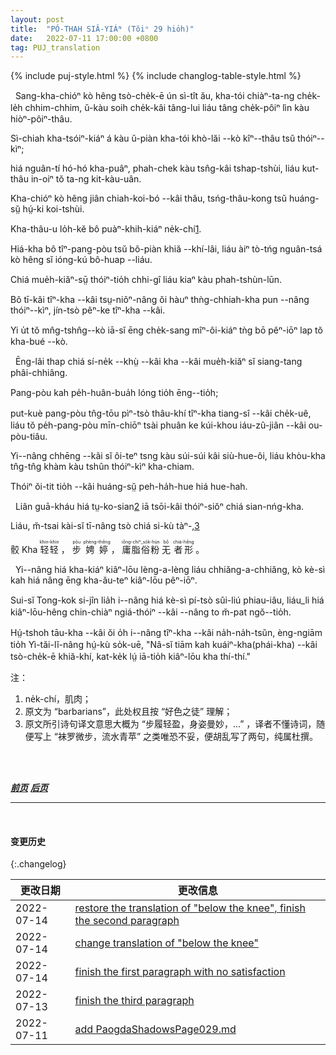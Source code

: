 ```yaml
---
layout: post
title:  "PÓ-THAH SIÂ-YIÁᴺ (Tŏiⁿ 29 hio̍h)"
date:   2022-07-11 17:00:00 +0800
tag: PUJ_translation
---
```


{% include puj-style.html %}
{% include changlog-table-style.html %}

<!-- When the feet are completely remodelled, there is a notch in the middle of the sole deep enough to conceal a pennypiece put in edge-wise across the foot. -->
&nbsp;&nbsp;Sang-kha-chióⁿ kò hêng tsò-che̍k-ē ún sì-tît ău, kha-tói chiàⁿ-ta-ng che̍k-le̍h chhim-chhim, ŭ-kàu soih che̍k-kâi tâng-lui liáu tâng che̍k-pôiⁿ lìn kàu hiòⁿ-pôiⁿ-thâu. 
<!-- The four small toes are so twisted that their ends may be seen on the inside of the foot; -->
Sì-chiah kha-tsóiⁿ-kiáⁿ á kàu ŭ-piàn kha-tói khò-lăi &#x002D;&#x002D;kò kîⁿ&#x002D;&#x002D;thâu tsŭ thóiⁿ&#x002D;&#x002D;kìⁿ;
<!-- and the broken and distorted bones of the middle of the foot are pressed into a mass where the instep should be. -->
hiá nguân-tí hó-hó kha-puâⁿ, phah-chek kàu tsn̂g-kâi tshap-tshùi, liáu kut-thâu in-oiⁿ tŏ ta-ng kit-kàu-uân. 
<!-- The shape is like a hen's head, the big toe representing the bill. -->
Kha-chióⁿ kò hêng jiân chiah-koi-bó &#x002D;&#x002D;kâi thâu, tsńg-thâu-kong tsŭ huáng-sṳ̆ hṳ́-ki koi-tshùi.
<!-- There is little beside skin and bone below the knee. -->
Kha-thâu-u lo̍h-kĕ bô puàⁿ-khih-kiáⁿ ne̍k-chí<a href="#note_1" class="note">1</a>. 
<!-- The foot cannot be stood on without its bandages, and can never be restored to its natural shape. -->
Hiá-kha bô tîⁿ-pang-pòu tsŭ bô-piàn khiă &#x002D;&#x002D;khí-lâi, liáu àiⁿ tò-tńg nguân-tsá kò hêng sĭ ióng-kú bô-huap &#x002D;&#x002D;liáu.
<!-- It is a frightful and fetid thing. -->
Chiá mue̍h-kiăⁿ-sṳ̄ thóiⁿ-tio̍h chhi-gî liáu kiaⁿ kàu phah-tshùn-lūn.
<!-- No bound-footed woman ever willingly lets her bare feet be seen, even by those who are maimed like herself. -->
Bô tī-kâi tîⁿ-kha &#x002D;&#x002D;kâi tsṳ-niôⁿ-nâng ŏi hàuⁿ thǹg-chhiah-kha pun &#x002D;&#x002D;nâng thóiⁿ&#x002D;&#x002D;kìⁿ, jín-tsò pêⁿ-ke tîⁿ-kha &#x002D;&#x002D;kâi.
<!-- She wears little cotton shoes when in bed, putting as it were her night-cap on her feet. -->
Yi u̍t tŏ mn̂g-tshn̂g&#x002D;&#x002D;kò iā-sĭ ēng che̍k-sang mîⁿ-ôi-kiáⁿ tǹg bō pêⁿ-iōⁿ lap tŏ kha-bué &#x002D;&#x002D;kò.

<!-- The sepulchre for these mummied feet is very gorgeous. -->
&nbsp;&nbsp;Ēng-lâi thap chiá sí-ne̍k &#x002D;&#x002D;khṳ̀ &#x002D;&#x002D;kâi kha &#x002D;&#x002D;kâi mue̍h-kiăⁿ sĭ siang-tang phâi-chhiâng.
<!-- The bandages and alum-powder are always worn; -->
Pang-pòu kah pe̍h-huân-bua̍h lóng tio̍h ēng&#x002D;&#x002D;tio̍h;
<!-- but the bandages are shortened one-half their length, and fine black ones are often put on over the white ones. -->
put-kuè pang-pòu tn̂g-tōu pìⁿ-tsò thâu-khí tîⁿ-kha tiang-sî &#x002D;&#x002D;kâi che̍k-uê, liáu tŏ pe̍h-pang-pòu mīn-chiōⁿ tsài phuân ke kúi-khou iáu-zû-jiân &#x002D;&#x002D;kâi ou-pòu-tiâu.
<!-- Embroidered satin shoes, with brightly painted heels, are worn, and a neat pantalet covers all but the toe. -->
Yi&#x002D;&#x002D;nâng chhēng &#x002D;&#x002D;kâi sĭ ôi-teⁿ tsng kàu súi-súi kâi siù-hue-ôi, liáu khòu-kha tn̂g-tn̂g khàm kàu tshûn thóiⁿ-kìⁿ kha-chiam.
<!-- What is visible appears to be the petal of a field-lily. -->
Thóiⁿ ŏi-tit tio̍h &#x002D;&#x002D;kâi huáng-sṳ̆ peh-ha̍h-hue hiá hue-hah.

<!-- Even outside barbarians often admire this fairy foot. -->
&nbsp;&nbsp;Liân guā-kháu hiá tṳ-ko-sian<a href="#note_2" class="note">2</a> iā tsōi-kâi thóiⁿ-siŏⁿ chiá sian-nńg-kha.
<!-- Yet the poet cannot say of the owner, -->
Liáu, m̆-tsai kài-sĭ tī-nâng tsò chiá si-kù tàⁿ-,<a href="#note_3" class="note">3</a>
<!-- "Her foot so light, her step so true, Scarce from the harebell brushed the dew." -->
> <ruby style="ruby-position:over">
<rb class="markup_main">骹</rb>
<rp>(</rp><rt class="markup_over">Kha</rt><rp>)</rp>
</ruby>
<ruby style="ruby-position:over">
<rb class="markup_main">轻轻</rb>
<rp>(</rp><rt class="markup_over">khin-khin</rt><rp>)</rp>
</ruby>，
<ruby style="ruby-position:over">
<rb class="markup_main">步</rb>
<rp>(</rp><rt class="markup_over">pōu</rt><rp>)</rp>
</ruby>
<ruby style="ruby-position:over">
<rb class="markup_main">娉婷</rb>
<rp>(</rp><rt class="markup_over">phèng-thêng</rt><rp>)</rp>
</ruby>，
<ruby style="ruby-position:over">
<rb class="markup_main">庸脂俗粉</rb>
<rp>(</rp><rt class="markup_over">iông-chiⁿ_so̍k-hún</rt><rp>)</rp>
</ruby>
<ruby style="ruby-position:over">
<rb class="markup_main">无</rb>
<rp>(</rp><rt class="markup_over">bô</rt><rp>)</rp>
</ruby>
<ruby style="ruby-position:over">
<rb class="markup_main">者形</rb>
<rp>(</rp><rt class="markup_over">chiá-hêng</rt><rp>)</rp>
</ruby>。
<!-- 注：上句中 “诗句” 纯属杜撰，既然采用口语，“轻” 直接使用白读音而不管是否押韵了，遗憾是 “娉婷” 想不到能押韵的口语说法。 -->

<!-- Her dainty feet toddle and clump, and her gait is exactly that of one walking on the points of the the heels. -->
&nbsp;&nbsp;Yi&#x002D;&#x002D;nâng hiá kha-kiáⁿ kiâⁿ-lōu lèng-a-lèng liáu chhiăng-a-chhiăng, kò kè-sì kah hiá nâng ēng kha-ău-teⁿ kiâⁿ-lōu pêⁿ-iōⁿ.
<!-- Though the Chinese poet compares her motion to that of the swaying willow, one never sees among Chinese women one who walks gracefully. -->
Sui-sĭ Tong-kok si-jîn lia̍h i&#x002D;&#x002D;nâng hiá kè-sì pí-tsò sûi-liú phiau-iâu, liáu_li hiá kiâⁿ-lōu-hêng chin-chiàⁿ ngiá-thóiⁿ &#x002D;&#x002D;kâi &#x002D;&#x002D;nâng to m̆-pat ngŏ&#x002D;&#x002D;tio̍h.  
<!-- Those who have natural feet imitate the vacillating hobble of the bound-footed, verifying the Italian proverb, "If you always live with those who are lame, you will yourself learn to limp." -->
Hṳ́-tshoh tāu-kha &#x002D;&#x002D;kâi ŏi o̍h i&#x002D;&#x002D;nâng tîⁿ-kha &#x002D;&#x002D;kâi na̍h-na̍h-tsŭn, èng-ngiām tio̍h Yì-tăi-lĭ-nâng hṳ́-kù so̍k-uē, "Nâ-sĭ tiām kah kuáiⁿ-kha(phái-kha) &#x002D;&#x002D;kâi tsò-che̍k-ē khiă-khí, kat-ke̍k lṳ́ iā-tio̍h kiâⁿ-lōu kha thí-thí."
<br>

注：
<!-- 文中写膝盖以下皮包骨头，与译者所见有所不同，一度改为脚踝以下，但也许是译者所见为已放脚多年老人的形态，所以再度照原文翻译。 -->
1. <span id="note_1">ne̍k-chí，肌肉；<span>
2. <span id="note_2">原文为 “barbarians”，此处权且按 “好色之徒” 理解；<span>
3. <span id="note_3">原文所引诗句译文意思大概为 “步履轻盈，身姿曼妙，...” ，译者不懂诗词，随便写上 “袜罗微步，流水青苹” 之类唯恐不妥，便胡乱写了两句，纯属杜撰。<span>
<br>

<br>

***[前页](PagodaShadowsPage028.html)***
***[后页](PagodaShadowsPage030.html)***

---
<br>

#### 变更历史

{:.changelog}

| 更改日期 | 更改信息 |
| --- | --- |
| 2022-07-14 | <a href="https://github.com/DonAnthonyLee/DonAnthonyLee.github.io/commit/4aa10df51f8dc0cbadc15db077b4e1209e59f50a" target="_blank">restore the translation of "below the knee", finish the second paragraph</a> |
| 2022-07-14 | <a href="https://github.com/DonAnthonyLee/DonAnthonyLee.github.io/commit/99b07fe1c9227542f8dc09269f77705d43189d11" target="_blank">change translation of "below the knee"</a> |
| 2022-07-14 | <a href="https://github.com/DonAnthonyLee/DonAnthonyLee.github.io/commit/5470be4982a99a7f1b587d4e5bb36bf8fee13b15" target="_blank">finish the first paragraph with no satisfaction</a> |
| 2022-07-13 | <a href="https://github.com/DonAnthonyLee/DonAnthonyLee.github.io/commit/414ca9ad4dbe6cf7768f73233c2a2c0daf2f9d99" target="_blank">finish the third paragraph</a> |
| 2022-07-11 | <a href="https://github.com/DonAnthonyLee/DonAnthonyLee.github.io/commit/476d0de1787c76416496c7722a2167dfaaefa90d" target="_blank">add PaogdaShadowsPage029.md</a> |
